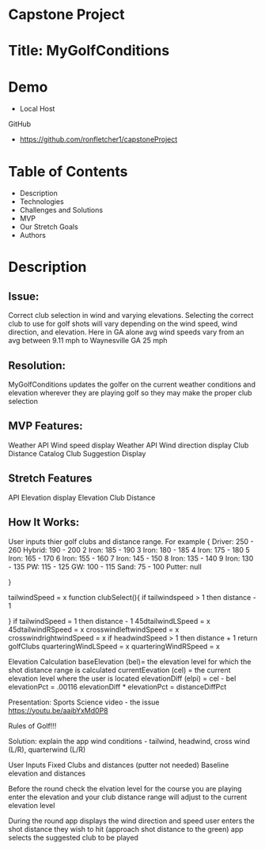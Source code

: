 # Capstone Project

# Title: MyGolfConditions

# Demo
* Local Host

GitHub
* https://github.com/ronfletcher1/capstoneProject


# Table of Contents

* Description
* Technologies
* Challenges and Solutions
* MVP
* Our Stretch Goals
* Authors


# Description

## Issue:  
Correct club selection in wind and varying elevations.  Selecting the 
correct club to use for golf shots will vary depending on the wind 
speed, wind direction, and elevation. Here in GA alone avg wind speeds 
vary from an avg between 9.11 mph to Waynesville GA 25 mph

## Resolution: 
MyGolfConditions updates the golfer on the 
current weather conditions and elevation wherever they are playing 
golf so they may make the proper club selection

## MVP Features:
Weather API Wind speed display
Weather API Wind direction display
Club Distance Catalog
Club Suggestion Display

## Stretch Features
API Elevation display
Elevation Club Distance

## How It Works:
User inputs thier golf clubs and distance range. For example
{
    Driver: 250 - 260
    Hybrid: 190 - 200
    2 Iron: 185 - 190
    3 Iron: 180 - 185
    4 Iron: 175 - 180
    5 Iron: 165 - 170
    6 Iron: 155 - 160
    7 Iron: 145 - 150
    8 Iron: 135 - 140
    9 Iron: 130 - 135
    PW:     115 - 125
    GW:     100 - 115
    Sand:   75 - 100
    Putter: null
    
}

tailwindSpeed = x
function clubSelect(){
    if tailwindspeed > 1 then distance - 1 
     
} 
if tailwindSpeed = 1 then distance - 1
45dtailwindLSpeed = x
45dtailwindRSpeed = x
crosswindleftwindSpeed = x
crosswindrightwindSpeed = x
if headwindSpeed > 1 then distance + 1 
return golfClubs
quarteringWindLSpeed = x
quarteringWindRSpeed = x






Elevation Calculation
baseElevation (bel)= the elevation level for which the shot distance range is calculated
currentEevation (cel) = the current elevation level where the user is located
elevationDiff (elpi) = cel - bel 
elevationPct = .00116
elevationDiff * elevationPct = distanceDiffPct




Presentation:
Sports Science video - the issue
https://youtu.be/aaibYxMd0P8

Rules of Golf!!!

Solution:
explain the app
    wind conditions - tailwind, headwind, cross wind (L/R), quarterwind (L/R)


User Inputs
Fixed
Clubs and distances (putter not needed)
Baseline elevation and distances

Before the round
check the elvation level for the course you are playing
enter the elevation and your club distance range will adjust to 
the current elevation level

During the round
app displays the wind direction and speed
user enters the shot distance they wish to hit (approach shot distance to the green)
app selects the suggested club to be played







